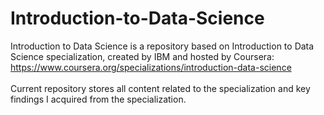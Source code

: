# Introduction-to-Data-Science


Introduction to Data Science is a repository based on Introduction to Data Science specialization, created by IBM and hosted by Coursera:
https://www.coursera.org/specializations/introduction-data-science
<br>
<br>
Current repository stores all content related to the specialization and key findings I acquired from the specialization.
